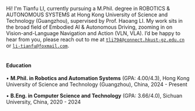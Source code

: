 Hi! I'm Tianfu LI, currently pursuing a M.Phil. degree in ROBOTICS & AUTONOMOUS SYSTEMS at Hong Kong University of Science and Technology (Guangzhou), supervised by Prof. Haoang LI. My work sits in the broad field of Embodied AI & Autonomous Driving, zooming in on Vision-and-Language Navigation and Action (VLN, VLA). I’d be happy to hear from you, please reach out to me at <code>tli794@connect.hkust-gz.edu.cn</code> or <code>li-tianfu@foxmail.com</code>.
<br><br>
#### Education  
• **M.Phil. in Robotics and Automation Systems** (GPA: 4.00/4.3), Hong Kong University of Science and Technology (Guangzhou), China, 2024 - Present

• **B.Eng. in Computer Science and Technology** (GPA: 3.66/4.0), Sichuan University, China, 2020 - 2024
